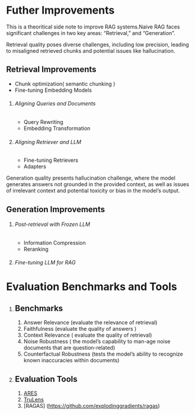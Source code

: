 # Futher Improvements
This is a theoritical side note to improve RAG systems.Naive RAG faces significant challenges in two key areas: “Retrieval,” and  “Generation”.


Retrieval quality poses diverse challenges, including low precision, leading to misaligned retrieved chunks and potential issues like hallucination.
## Retrieval Improvements

- Chunk optimization( semantic chunking )
- Fine-tuning Embedding Models

1. ###### Aligning Queries and Documents
    - Query Rewriting
    - Embedding Transformation

2. ###### Aligning Retriever and LLM
    - Fine-tuning Retrievers
    - Adapters

Generation quality presents hallucination challenge, where the model generates answers not grounded in the provided context, as well as issues of irrelevant context and potential toxicity or bias in the model’s output.
## Generation Improvements

1. ###### Post-retrieval with Frozen LLM
    - Information Compression
    - Reranking

2. ###### Fine-tuning LLM for RAG


# Evaluation Benchmarks and Tools

1. ## Benchmarks
    1. Answer Relevance (evaluate the relevance of retrieval)
    2. Faithfulness (evaluate the quality of answers )
    3. Context Relevance ( evaluate the quality of retrieval)
    5. Noise Robustness ( the model’s capability to man-age noise documents that are question-related)
    6. Counterfactual Robustness (tests the model’s ability to recognize known inaccuracies within documents)

2. ## Evaluation Tools
    1. [ARES](https://github.com/stanford-futuredata/ARES)
    2. [TruLens](https://github.com/truera/trulens)
    3. [RAGAS] (https://github.com/explodinggradients/ragas)
